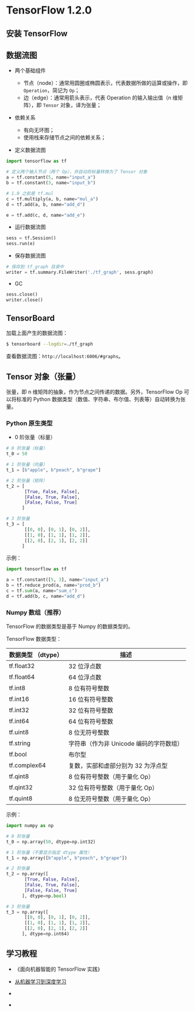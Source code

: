 # TensorFlow 1.2.0

## 安装 TensorFlow



## 数据流图

* 两个基础组件

  * 节点（node）：通常用圆圈或椭圆表示，代表数据所做的运算或操作，即 `Operation`，简记为 `Op`；
  * 边（edge）：通常用箭头表示，代表 Operation 的输入输出值（n 维矩阵），即 `Tensor` 对象，译为张量；

* 依赖关系

  * 有向无环图；
  * 使用栈来存储节点之间的依赖关系；

* 定义数据流图

```python
import tensorflow as tf

# 定义两个输入节点（两个 Op），并自动将标量转换为了 Tensor 对象
a = tf.constant(5, name="input_a")
b = tf.constant(3, name="input_b")

# 1.0 之前是 tf.mul
c = tf.multiply(a, b, name="mul_a")
d = tf.add(a, b, name="add_d")

e = tf.add(c, d, name="add_e")
```

* 运行数据流图

```python
sess = tf.Session()
sess.run(e)
```

* 保存数据流图

```python
# 保存到 tf_graph 目录中
writer = tf.summary.FileWriter('./tf_graph', sess.graph)
```

* GC

```python
sess.close()
writer.close()
```


## TensorBoard

加载上面产生的数据流图：

```sh
$ tensorboard --logdir=./tf_graph
```

查看数据流图：`http://localhost:6006/#graphs`。


## Tensor 对象（张量）

张量，即 n 维矩阵的抽象，作为节点之间传递的数据。另外，TensorFlow Op 可以将标准的 Python 数据类型（数值、字符串、布尔值、列表等）自动转换为张量。

### Python 原生类型

* 0 阶张量（标量）

```python
# 0 阶张量（标量）
t_0 = 50

# 1 阶张量（向量）
t_1 = [b"apple", b"peach", b"grape"]

# 2 阶张量（矩阵）
t_2 = [
       [True, False, False],
       [False, True, False],
       [False, False, True]
      ]

# 3 阶张量
t_3 = [
       [[0, 0], [0, 1], [0, 2]],
       [[1, 0], [1, 1], [1, 2]],
       [[2, 0], [2, 1], [2, 2]]
      ]
```

示例：

```python
import tensorflow as tf

a = tf.constant([5, 3], name="input_a")
b = tf.reduce_prod(a, name="prod_b")
c = tf.sum(a, name="sum_c")
d = tf.add(b, c, name="add_d")
```

### Numpy 数组（推荐）

TensorFlow 的数据类型是基于 Numpy 的数据类型的。

TensorFlow 数据类型：

| 数据类型 （dtype） | 描述                                    |
| ------------------ | --------------------------------------- |
| tf.float32         | 32 位浮点数                             |
| tf.float64         | 64 位浮点数                             |
| tf.int8            | 8 位有符号整数                          |
| tf.int16           | 16 位有符号整数                         |
| tf.int32           | 32 位有符号整数                         |
| tf.int64           | 64 位有符号整数                         |
| tf.uint8           | 8 位无符号整数                          |
| tf.string          | 字符串（作为非 Unicode 编码的字符数组） |
| tf.bool            | 布尔型                                  |
| tf.complex64       | 复数，实部和虚部分别为 32 为浮点型      |
| tf.qint8           | 8 位有符号整数（用于量化 Op）           |
| tf.qint32          | 32 位有符号整数（用于量化 Op）          |
| tf.quint8          | 8 位无符号整数（用于量化 Op）           |


示例：

```python
import numpy as np

# 0 阶张量
t_0 = np.array(50, dtype=np.int32)

# 1 阶张量（不要显示指定 dtype 属性）
t_1 = np.array([b"apple", b"peach", b"grape"])

# 2 阶张量
t_2 = np.array([
       [True, False, False],
       [False, True, False],
       [False, False, True]
      ], dtype=np.bool)

# 3 阶张量
t_3 = np.array([
       [[0, 0], [0, 1], [0, 2]],
       [[1, 0], [1, 1], [1, 2]],
       [[2, 0], [2, 1], [2, 2]]
      ], dtype=np.int64)
```


## 学习教程

* 《面向机器智能的 TensorFlow 实践》
* [从机器学习到深度学习](https://classroom.udacity.com/courses/ud730)

* [](https://bitbucket.org/hrojas/learn-tensorflow)

* [](https://www.youtube.com/watch?v=KOic-GozMTo&list=PLjSwXXbVlK6IHzhLOMpwHHLjYmINRstrk&index=2)
